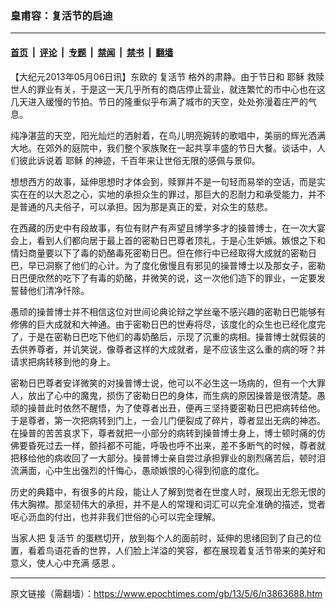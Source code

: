 ### 皇甫容：复活节的启迪

---

#### [首页](../../../..?n3863688) &nbsp;|&nbsp; [评论](../../../../../epoch-comment?n3863688) &nbsp;|&nbsp; [专题](../../../../../epoch-special?n3863688) &nbsp;|&nbsp; [禁闻](../../../../../epoch-news?n3863688) &nbsp;|&nbsp; [禁书](../../../../../books?n3863688) &nbsp;|&nbsp; [翻墙](https://github.com/gfw-breaker/nogfw/blob/master/README.md?n3863688)


<div class="post_content" id="artbody" itemprop="articleBody">
 <!-- article content begin -->
 <p>
  【大纪元2013年05月06日讯】东欧的
  <ok href="https://www.epochtimes.com/gb/tag/%E5%A4%8D%E6%B4%BB%E8%8A%82.html">
   复活节
  </ok>
  格外的肃静。由于节日和
  <ok href="https://www.epochtimes.com/gb/tag/%E8%80%B6%E7%A8%A3.html">
   耶稣
  </ok>
  救赎世人的罪业有关，于是这一天几乎所有的商店停止营业，就连繁忙的市中心也在这几天进入缓慢的节拍。节日的隆重似乎布满了城市的天空，处处弥漫着庄严的气息。
 </p>
 <p>
  纯净湛蓝的天空，阳光灿烂的洒射着，在鸟儿明亮婉转的歌唱中，美丽的辉光洒满大地。在郊外的庭院中，我们整个家族聚在一起共享丰盛的节日大餐。谈话中，人们彼此诉说着
  <ok href="https://www.epochtimes.com/gb/tag/%E8%80%B6%E7%A8%A3.html">
   耶稣
  </ok>
  的神迹，千百年来让世俗无限的感佩与景仰。
 </p>
 <p>
  想想西方的故事，延伸思想时才体会到，赎罪并不是一句轻而易举的空话，而是实实在在的以大忍之心，实地的承担众生的罪过，那巨大的忍耐力和承受能力，并不是普通的凡夫俗子，可以承担。因为那是真正的爱，对众生的慈悲。
 </p>
 <p>
  在西藏的历史中有段故事，有位有财产有声望且博学多才的操普博士，在一次大宴会上，看到人们都向居于最上首的密勒日巴尊者顶礼，于是心生妒嫉。嫉恨之下和情妇商量要以下了毒的奶酪毒死密勒日巴。但在修行中已经取得大成就的密勒日巴，早已洞察了他们的心计。为了度化傲慢且有邪见的操普博士以及那女子，密勒日巴便欣然的吃下了有毒的奶酪，并微笑的说，这一次他们造下的罪业，一定要发誓替他们清净忏除。
 </p>
 <p>
  愚顽的操普博士并不相信这位对世间论典论辩之学丝毫不感兴趣的密勒日巴能够有修佛的巨大成就和大神通。由于密勒日巴的世寿将尽，该度化的众生也已经化度完了，于是在密勒日巴吃下他们的毒奶酪后，示现了沉重的病相。操普博士就假装的去供养尊者，并讥笑说，像尊者这样的大成就者，是不应该生这么重的病的呀？并请求把病转移到他的身上。
 </p>
 <p>
  密勒日巴尊者安详微笑的对操普博士说，他可以不必生这一场病的，但有一个大罪人，放出了心中的魔鬼，损伤了密勒日巴的身体，而生病的原因操普是很清楚。愚顽的操普此时依然不醒悟，为了使尊者出丑，便再三坚持要密勒日巴把病转给他。于是尊者，第一次把病转到门上，一会儿门便裂成了碎片，尊者显出无病的神态。在操普的苦苦哀求下，尊者就把一小部分的病转到操普博士身上，博士顿时痛的仿佛要昏死过去一样，颤抖都不可能，呼吸也呼不出来，差不多断气的时候，尊者就把移给他的病收回了一大部分。操普博士亲自尝过承担罪业的剧烈痛苦后，顿时泪流满面，心中生出强烈的忏悔心，愚顽嫉恨的心得到彻底的度化。
 </p>
 <p>
  历史的典籍中，有很多的片段，能让人了解到觉者在世度人时，展现出无怨无恨的伟大胸襟。那坚韧伟大的承担，并不是人的常理和词汇可以完全准确的描述，觉者呕心沥血的付出，也并非我们世俗的心可以完全理解。
 </p>
 <p>
  当家人把
  <ok href="https://www.epochtimes.com/gb/tag/%E5%A4%8D%E6%B4%BB%E8%8A%82.html">
   复活节
  </ok>
  的蛋糕切开，放到每个人的面前时，延伸的思绪回到了自己的位置，看着鸟语花香的世界，人们脸上洋溢的笑容，都在展现着复活节带来的美好和意义，使人心中充满
  <ok href="https://www.epochtimes.com/gb/tag/%E6%84%9F%E6%81%A9.html">
   感恩
  </ok>
  。
 </p>
 <!-- article content end -->
 <div id="below_article_ad">
 </div>
</div>


---

原文链接（需翻墙）：https://www.epochtimes.com/gb/13/5/6/n3863688.htm